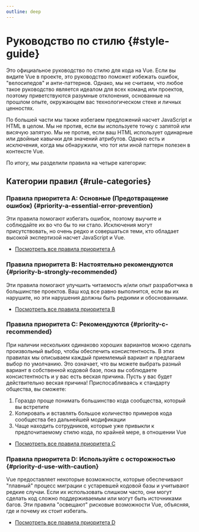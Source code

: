 ```yaml
---
outline: deep
---
```


# Руководство по стилю {#style-guide}

Это официальное руководство по стилю для кода на Vue. Если вы видите Vue в проекте, это руководство поможет избежать ошибок, "велосипедов" и анти-паттернов. Однако, мы не считаем, что любое такое руководство является идеалом для всех команд или проектов, поэтому приветствуются разумные отклонения, основанные на прошлом опыте, окружающем вас технологическом стеке и личных ценностях.

По большей части мы также избегаем предложений насчет JavaScript и HTML в целом. Мы не против, если вы используете точку с запятой или висячую запятую. Мы не против, если ваш HTML использует одинарные или двойные кавычки для значений атрибутов. Однако есть и исключения, когда мы обнаружили, что тот или иной паттерн полезен в контексте Vue.

По итогу, мы разделили правила на четыре категории:

## Категории правил {#rule-categories}

### Правила приоритета А: Основные (Предотвращение ошибок) {#priority-a-essential-error-prevention}

Эти правила помогают избегать ошибок, поэтому выучите и соблюдайте их во что бы то ни стало. Исключения могут присутствовать, но очень редко и совершаться теми, кто обладает высокой экспертизой насчет JavaScript и Vue.

- [Посмотреть все правила приоритета А](./rules-essential)

### Правила приоритета B: Настоятельно рекомендуются {#priority-b-strongly-recommended}

Эти правила помогают улучшить читаемость и/или опыт разработчика в большинстве проектов. Ваш код все равно выполнится, если вы их нарушите, но эти нарушения должны быть редкими и обоснованными.

- [Посмотреть все правила приоритета B](./rules-strongly-recommended)

### Правила приоритета C: Рекомендуются {#priority-c-recommended}

При наличии нескольких одинаково хороших вариантов можно сделать произвольный выбор, чтобы обеспечить консистентность. В этих правилах мы описываем каждый приемлемый вариант и предлагаем выбор по умолчанию. Это означает, что вы можете выбрать разный вариант в собственной кодовой базе, пока вы соблюдаете консистентность и у вас есть веская причина. Пусть у вас будет действительно веская причина! Приспосабливаясь к стандарту общества, вы сможете:

1. Гораздо проще понимать большинство кода сообщества, который вы встретите
2. Копировать и вставлять большое количество примеров кода сообщества без дальнейшей модификации
3. Чаще находить сотрудников, которые уже привыкли к предпочитаемому стилю кода, по крайней мере, в отношении Vue

- [Посмотреть все правила приоритета C](./rules-recommended)

### Правила приоритета D: Используйте с осторожностью {#priority-d-use-with-caution}

Vue предоставляет некоторые возможности, которые обеспечивают "плавный" процесс миграции с устаревшей кодовой базы и учитывают редкие случаи. Если их использовать слишком часто, они могут сделать код сложно поддерживаемым или могут быть источниками багов. Эти правила "освещают" рисковые возможности Vue, объясняя, где и почему их стоит избегать.

- [Посмотреть все правила приоритета D](./rules-use-with-caution)
